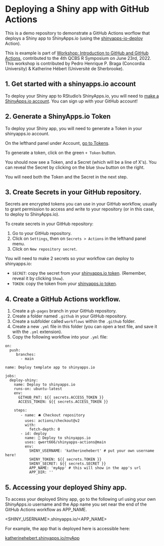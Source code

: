 # Deploying a Shiny app with GitHub Actions

This is a demo repository to demonstrate a GitHub Actions worflow that deploys a Shiny app to ShinyApps.io (using the [shinyapps-io-deploy](https://github.com/marketplace/actions/shinyapps-io-deploy) Action).

This is example is part of [Workshop: Introduction to GitHub and GitHub Actions](https://github.com/pedrohbraga/IntroGitHubActions-Workshop), contributed to the 4th QCBS R Symposium on June 23rd, 2022. This workshop is contributed by Pedro Henrique P. Braga (Concordia University) & Katherine Hébert (Université de Sherbrooke).

## 1. Get started with a shinyapps.io account

To deploy your Shiny app to RStudio’s ShinyApps.io, you will need to [make a ShinyApps.io account](https://www.shinyapps.io/admin/#/signup). You can sign up with your GitHub account!

## 2. Generate a ShinyApps.io Token

To deploy your Shiny app, you will need to generate a Token in your shinyapps.io account.

On the lefthand panel under Account, [go to Tokens](www.shinyapps.io/admin/#/tokens).

To generate a token, click on the green `+ Token` button. 

You should now see a Token, and a Secret (which will be a line of X's). You can reveal the Secret by clicking on the blue `Show` button on the right.

You will need both the Token and the Secret in the next step.

## 3. Create Secrets in your GitHub repository.

Secrets are encrypted tokens you can use in your GitHub workflow, usually to grant permission to access and write to your repository (or in this case, to deploy to ShinyApps.io).

To create secrets in your GitHub repository:
1. Go to your GitHub repository. 
2. Click on `Settings`, then on `Secrets > Actions` in the lefthand panel menu.
3. Click on `New repository secret`.

You will need to make 2 secrets so your workflow can deploy to shinyapps.io:
- `SECRET`: copy the secret from your [shinyapps.io token](www.shinyapps.io/admin/#/tokens). (Remember, reveal it by clicking `Show`).
- `TOKEN`: copy the token from your [shinyapps.io token](www.shinyapps.io/admin/#/tokens).

## 4. Create a GitHub Actions workflow.

1. Create a `gh-pages` branch in your GitHub repository.
2. Create a folder named `.github` in your GitHub repository. 
3. Create a subfolder called `workflows` within the `.github` folder.
4. Create a new `.yml` file in this folder (you can open a text file, and save it with the `.yml` extension).
5. Copy the following workflow into your `.yml` file:

```
on:
  push:
     branches:
       - main

name: Deploy template app to shinyapps.io

jobs:
  deploy-shiny:
    name: Deploy to shinyapps.io
    runs-on: ubuntu-latest
    env:
      GITHUB_PAT: ${{ secrets.ACCESS_TOKEN }}
      ACCESS_TOKEN: ${{ secrets.ACCESS_TOKEN }}
        
    steps:
       - name: 🛎️ Checkout repository
         uses: actions/checkout@v2
         with:
           fetch-depth: 0
       - id: deploy
         name: 💎 Deploy to shinyapps.io
         uses: qwert666/shinyapps-actions@main
         env:
           SHINY_USERNAME: 'katherinehebert' # put your own username here!
           SHINY_TOKEN: ${{ secrets.TOKEN }}
           SHINY_SECRET: ${{ secrets.SECRET }}
           APP_NAME: 'myApp' # this will show in the app's url
           APP_DIR: ''
```

## 5. Accessing your deployed Shiny app.

To access your deployed Shiny app, go to the following url using your own ShinyApps.io username and the App name you set near the end of the GitHub Actions workflow as APP_NAME.

<SHINY_USERNAME>.shinyapps.io/<APP_NAME>

For example, the app that is deployed here is accessible here:

[katherinehebert.shinyapps.io/myApp](https://katherinehebert.shinyapps.io/myApp/)
